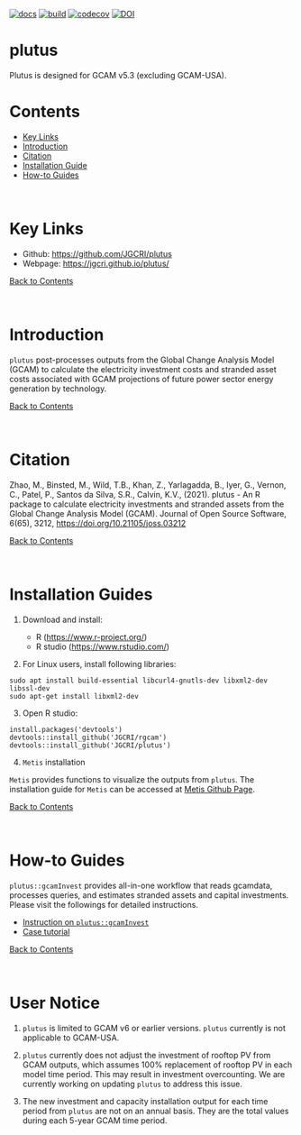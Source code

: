 [![docs](https://github.com/JGCRI/plutus/actions/workflows/docs.yaml/badge.svg)](https://github.com/JGCRI/plutus/actions/workflows/docs.yaml)
[![build](https://github.com/JGCRI/plutus/actions/workflows/rcmd.yml/badge.svg)](https://github.com/JGCRI/plutus/actions/workflows/rcmd.yml)
[![codecov](https://codecov.io/gh/JGCRI/plutus/branch/main/graph/badge.svg?token=1PK34KIHKE)](https://codecov.io/gh/JGCRI/plutus)
[![DOI](https://joss.theoj.org/papers/10.21105/joss.03212/status.svg)](https://doi.org/10.21105/joss.03212)

# plutus
Plutus is designed for GCAM v5.3 (excluding GCAM-USA).
<br />

<!-------------------------->
<!-------------------------->
# <a name="Contents"></a>Contents
<!-------------------------->
<!-------------------------->

- [Key Links](#KeyLinks)
- [Introduction](#Introduction)
- [Citation](#Citation)
- [Installation Guide](#InstallGuides)
- [How-to Guides](#How-toGuides) 

<br />

<!-------------------------->
<!-------------------------->
# <a name="KeyLinks"></a>Key Links
<!-------------------------->
<!-------------------------->

- Github: https://github.com/JGCRI/plutus
- Webpage: https://jgcri.github.io/plutus/

[Back to Contents](#Contents)

<br />

<!-------------------------->
<!-------------------------->
# <a name="Introduction"></a>Introduction
<!-------------------------->
<!-------------------------->

`plutus` post-processes outputs from the Global Change Analysis Model (GCAM) to calculate the electricity investment costs and stranded asset costs associated with GCAM projections of future power sector energy generation by technology.

[Back to Contents](#Contents)

<br />

<!-------------------------->
<!-------------------------->
# <a name="Citation"></a>Citation
<!-------------------------->
<!-------------------------->

Zhao, M., Binsted, M., Wild, T.B., Khan, Z., Yarlagadda, B., Iyer, G., Vernon, C., Patel, P., Santos da Silva, S.R., Calvin, K.V., (2021). plutus - An R package to calculate electricity investments and stranded assets from the Global Change Analysis Model (GCAM). Journal of Open Source Software, 6(65), 3212, https://doi.org/10.21105/joss.03212


[Back to Contents](#Contents)

<br />


<!-------------------------->
<!-------------------------->
# <a name="InstallationGuides"></a>Installation Guides
<!-------------------------->
<!-------------------------->

1. Download and install:

    - R (https://www.r-project.org/)
    - R studio (https://www.rstudio.com/)

2. For Linux users, install following libraries:

```
sudo apt install build-essential libcurl4-gnutls-dev libxml2-dev libssl-dev
sudo apt-get install libxml2-dev
```
    
3. Open R studio:

```
install.packages('devtools')
devtools::install_github('JGCRI/rgcam')
devtools::install_github('JGCRI/plutus')
```

4. `Metis` installation

`Metis` provides functions to visualize the outputs from `plutus`. The installation guide for `Metis` can be accessed at [Metis Github Page](https://github.com/JGCRI/metis).

[Back to Contents](#Contents)

<br />


<!-------------------------->
<!-------------------------->
# <a name="How-toGuides"></a>How-to Guides
<!-------------------------->
<!-------------------------->
`plutus::gcamInvest` provides all-in-one workflow that reads gcamdata, processes queries, and estimates stranded assets and capital investments. Please visit the followings for detailed instructions.

- [Instruction on `plutus::gcamInvest`](https://jgcri.github.io/plutus/articles/gcamInvest.html)
- [Case tutorial](https://jgcri.github.io/plutus/articles/CaseTutorial.html)

[Back to Contents](#Contents)

<br />

<!-------------------------->
<!-------------------------->
# <a name="UserNotice"></a>User Notice
<!-------------------------->
<!-------------------------->

1. `plutus` is limited to GCAM v6 or earlier versions. `plutus` currently is not applicable to GCAM-USA.

2. `plutus` currently does not adjust the investment of rooftop PV from GCAM outputs, which assumes 100% replacement of rooftop PV in each model time period. This may result in investment overcounting. We are currently working on updating `plutus` to address this issue.

3. The new investment and capacity installation output for each time period from `plutus` are not on an annual basis. They are the total values during each 5-year GCAM time period.
